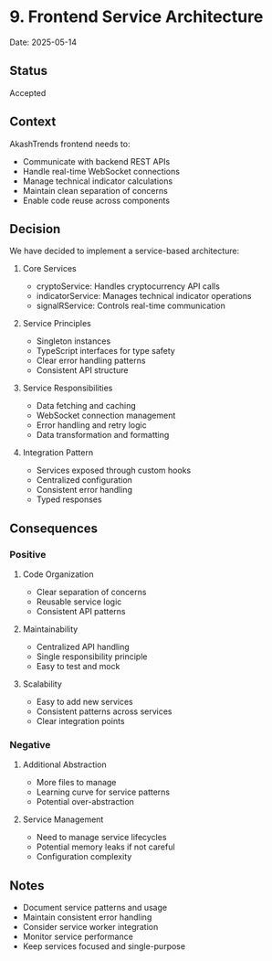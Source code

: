 # 9. Frontend Service Architecture

Date: 2025-05-14

## Status

Accepted

## Context

AkashTrends frontend needs to:
- Communicate with backend REST APIs
- Handle real-time WebSocket connections
- Manage technical indicator calculations
- Maintain clean separation of concerns
- Enable code reuse across components

## Decision

We have decided to implement a service-based architecture:

1. Core Services
   - cryptoService: Handles cryptocurrency API calls
   - indicatorService: Manages technical indicator operations
   - signalRService: Controls real-time communication

2. Service Principles
   - Singleton instances
   - TypeScript interfaces for type safety
   - Clear error handling patterns
   - Consistent API structure

3. Service Responsibilities
   - Data fetching and caching
   - WebSocket connection management
   - Error handling and retry logic
   - Data transformation and formatting

4. Integration Pattern
   - Services exposed through custom hooks
   - Centralized configuration
   - Consistent error handling
   - Typed responses

## Consequences

### Positive

1. Code Organization
   - Clear separation of concerns
   - Reusable service logic
   - Consistent API patterns

2. Maintainability
   - Centralized API handling
   - Single responsibility principle
   - Easy to test and mock

3. Scalability
   - Easy to add new services
   - Consistent patterns across services
   - Clear integration points

### Negative

1. Additional Abstraction
   - More files to manage
   - Learning curve for service patterns
   - Potential over-abstraction

2. Service Management
   - Need to manage service lifecycles
   - Potential memory leaks if not careful
   - Configuration complexity

## Notes

- Document service patterns and usage
- Maintain consistent error handling
- Consider service worker integration
- Monitor service performance
- Keep services focused and single-purpose
